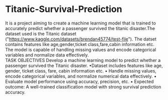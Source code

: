 # Titanic-Survival-Prediction
It is a project aiming to create a machine learning model that is trained to accurately predict whether a passenger survived the titanic disaster.The dataset used is the Titanic dataset ("https://www.kaggle.com/datasets/brendan45774/test-file"). 
The datset contains features like age,gender,ticket class,fare,cabin information etc. 
The model is capable of handling missing values and encode categorical variables and normalize data effectively.</br>
TASK OBJECTIVES
Develop a machine learning model to predict whether a passenger survived the Titanic disaster. 
•Dataset includes features like age, gender, ticket class, fare, cabin information etc. 
• Handle missing values, encode categorical variables, and normalize numerical data effectively.
• Evaluate model performance using accuracy, precision, etc.
• Expected outcome: A well-trained classification model with strong survival prediction accuracy.

